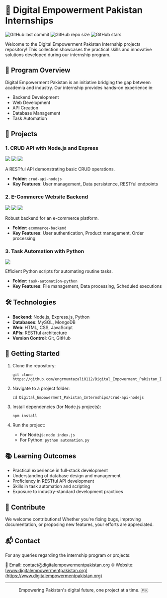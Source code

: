 # 🚀 Digital Empowerment Pakistan Internships

![GitHub last commit](https://img.shields.io/github/last-commit/engrmumtazali0112/Digital_Empowerment_Pakistan_Internships)
![GitHub repo size](https://img.shields.io/github/repo-size/engrmumtazali0112/Digital_Empowerment_Pakistan_Internships)
![GitHub stars](https://img.shields.io/github/stars/engrmumtazali0112/Digital_Empowerment_Pakistan_Internships?style=social)

Welcome to the Digital Empowerment Pakistan Internship projects repository! This collection showcases the practical skills and innovative solutions developed during our internship program.

## 🎯 Program Overview

Digital Empowerment Pakistan is an initiative bridging the gap between academia and industry. Our internship provides hands-on experience in:

- Backend Development
- Web Development
- API Creation
- Database Management
- Task Automation

## 📂 Projects

### 1. CRUD API with Node.js and Express
<img src="https://img.shields.io/badge/Node.js-43853D?style=for-the-badge&logo=node.js&logoColor=white" /> <img src="https://img.shields.io/badge/Express.js-404D59?style=for-the-badge" /> <img src="https://img.shields.io/badge/MySQL-005C84?style=for-the-badge&logo=mysql&logoColor=white" />

A RESTful API demonstrating basic CRUD operations.
- **Folder**: `crud-api-nodejs`
- **Key Features**: User management, Data persistence, RESTful endpoints

### 2. E-Commerce Website Backend
<img src="https://img.shields.io/badge/Node.js-43853D?style=for-the-badge&logo=node.js&logoColor=white" /> <img src="https://img.shields.io/badge/Express.js-404D59?style=for-the-badge" /> <img src="https://img.shields.io/badge/MongoDB-4EA94B?style=for-the-badge&logo=mongodb&logoColor=white" />

Robust backend for an e-commerce platform.
- **Folder**: `ecommerce-backend`
- **Key Features**: User authentication, Product management, Order processing

### 3. Task Automation with Python
<img src="https://img.shields.io/badge/Python-3776AB?style=for-the-badge&logo=python&logoColor=white" />

Efficient Python scripts for automating routine tasks.
- **Folder**: `task-automation-python`
- **Key Features**: File management, Data processing, Scheduled executions

## 🛠️ Technologies

- **Backend**: Node.js, Express.js, Python
- **Databases**: MySQL, MongoDB
- **Web**: HTML, CSS, JavaScript
- **APIs**: RESTful architecture
- **Version Control**: Git, GitHub

## 🚀 Getting Started

1. Clone the repository:
   ```
   git clone https://github.com/engrmumtazali0112/Digital_Empowerment_Pakistan_Internships.git
   ```

2. Navigate to a project folder:
   ```
   cd Digital_Empowerment_Pakistan_Internships/crud-api-nodejs
   ```

3. Install dependencies (for Node.js projects):
   ```
   npm install
   ```

4. Run the project:
   - For Node.js: `node index.js`
   - For Python: `python automation.py`

## 📚 Learning Outcomes

- Practical experience in full-stack development
- Understanding of database design and management
- Proficiency in RESTful API development
- Skills in task automation and scripting
- Exposure to industry-standard development practices

## 🤝 Contribute

We welcome contributions! Whether you're fixing bugs, improving documentation, or proposing new features, your efforts are appreciated.

## 📬 Contact

For any queries regarding the internship program or projects:

📧 Email: [contact@digitalempowermentpakistan.org](mailto:contact@digitalempowermentpakistan.org)
🌐 Website: [www.digitalempowermentpakistan.org](https://www.digitalempowermentpakistan.org)

---

<p align="center">Empowering Pakistan's digital future, one project at a time. 🇵🇰</p>
